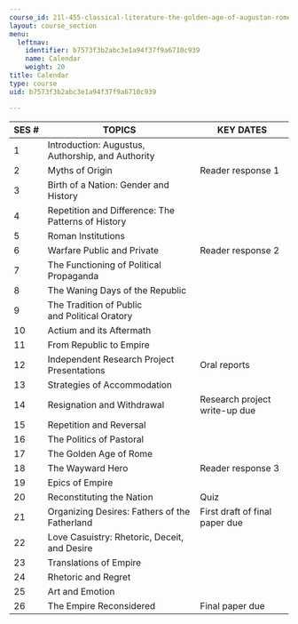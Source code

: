 ```yaml
---
course_id: 21l-455-classical-literature-the-golden-age-of-augustan-rome-fall-2004
layout: course_section
menu:
  leftnav:
    identifier: b7573f3b2abc3e1a94f37f9a6710c939
    name: Calendar
    weight: 20
title: Calendar
type: course
uid: b7573f3b2abc3e1a94f37f9a6710c939

---
```


| SES # | TOPICS | KEY DATES |
| --- | --- | --- |
| 1 | Introduction: Augustus, Authorship, and Authority | &nbsp; |
| 2 | Myths of Origin | Reader response 1 |
| 3 | Birth of a Nation: Gender and History | &nbsp; |
| 4 | Repetition and Difference: The Patterns of History | &nbsp; |
| 5 | Roman Institutions | &nbsp; |
| 6 | Warfare Public and Private | Reader response 2 |
| 7 | The Functioning of Political Propaganda | &nbsp; |
| 8 | The Waning Days of the Republic | &nbsp; |
| 9 | The Tradition of Public and Political Oratory | &nbsp; |
| 10 | Actium and its Aftermath | &nbsp; |
| 11 | From Republic to Empire | &nbsp; |
| 12 | Independent Research Project Presentations | Oral reports |
| 13 | Strategies of Accommodation | &nbsp; |
| 14 | Resignation and Withdrawal | Research project write-up due |
| 15 | Repetition and Reversal | &nbsp; |
| 16 | The Politics of Pastoral | &nbsp; |
| 17 | The Golden Age of Rome | &nbsp; |
| 18 | The Wayward Hero | Reader response 3 |
| 19 | Epics of Empire | &nbsp; |
| 20 | Reconstituting the Nation | Quiz |
| 21 | Organizing Desires: Fathers of the Fatherland | First draft of final paper due |
| 22 | Love Casuistry: Rhetoric, Deceit, and Desire | &nbsp; |
| 23 | Translations of Empire | &nbsp; |
| 24 | Rhetoric and Regret | &nbsp; |
| 25 | Art and Emotion | &nbsp; |
| 26 | The Empire Reconsidered | Final paper due